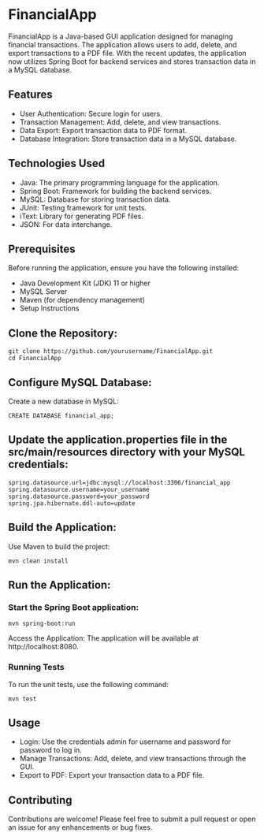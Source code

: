 # FinancialApp
FinancialApp is a Java-based GUI application designed for managing financial transactions. The application allows users to add, delete, and export transactions to a PDF file. With the recent updates, the application now utilizes Spring Boot for backend services and stores transaction data in a MySQL database.

## Features
- User Authentication: Secure login for users.
- Transaction Management: Add, delete, and view transactions.
- Data Export: Export transaction data to PDF format.
- Database Integration: Store transaction data in a MySQL database.
  
## Technologies Used
- Java: The primary programming language for the application.
- Spring Boot: Framework for building the backend services.
- MySQL: Database for storing transaction data.
- JUnit: Testing framework for unit tests.
- iText: Library for generating PDF files.
- JSON: For data interchange.

## Prerequisites
Before running the application, ensure you have the following installed:
- Java Development Kit (JDK) 11 or higher
- MySQL Server
- Maven (for dependency management)
- Setup Instructions
  
## Clone the Repository:
```
git clone https://github.com/yourusername/FinancialApp.git
cd FinancialApp
```

## Configure MySQL Database:
Create a new database in MySQL:
```
CREATE DATABASE financial_app;
```
## Update the application.properties file in the src/main/resources directory with your MySQL credentials:
```
spring.datasource.url=jdbc:mysql://localhost:3306/financial_app
spring.datasource.username=your_username
spring.datasource.password=your_password
spring.jpa.hibernate.ddl-auto=update
```

## Build the Application:

Use Maven to build the project:
```
mvn clean install
```
## Run the Application:
### Start the Spring Boot application:
```
mvn spring-boot:run
```

Access the Application:
The application will be available at http://localhost:8080.

### Running Tests
To run the unit tests, use the following command:
```
mvn test
```

## Usage
- Login: Use the credentials admin for username and password for password to log in.
- Manage Transactions: Add, delete, and view transactions through the GUI.
- Export to PDF: Export your transaction data to a PDF file.

## Contributing
Contributions are welcome! Please feel free to submit a pull request or open an issue for any enhancements or bug fixes.
